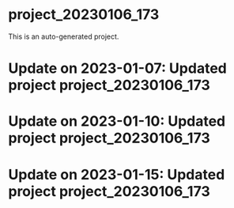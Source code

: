 # project_20230106_173

This is an auto-generated project.

# Update on 2023-01-07: Updated project project_20230106_173

# Update on 2023-01-10: Updated project project_20230106_173

# Update on 2023-01-15: Updated project project_20230106_173
